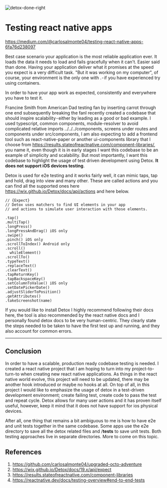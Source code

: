 ![detox-done-right](https://user-images.githubusercontent.com/25206487/228909029-043cbba8-2e16-4916-a391-0a41e7a59e79.jpeg)

# Testing react native apps
https://medium.com/@carlosalmonte04/testing-react-native-apps-6fa76d238097

Best case scenario your application is the most reliable application ever. It loads the data it needs to load and fails gracefully when it can't. Easier said than done. Having your application deliver what it promises at the speed you expect is a very difficult task.
"But it was working on my computer", of course, your environment is the only one with <insert unique tool that you also had to patch to have your app work>. - if you have experienced try using containers.
  
In order to have your app work as expected, consistently and everywhere you have to test it.

Francine Smith from American Dad testing fan by inserting carrot through one end subsequently breaking the fanI recently created a codebase that should inspire scalability - either by leading as a good or bad example. I used typescript, common components, module-resolver to avoid complicated relative imports ../../../components, screens under routes and components under src/components, I am also expecting to add a frontend tool such as react-native-paper or another ui-components library that I choose from https://results.stateofreactnative.com/component-libraries/, you name it, even though it is in early stages I want this codebase to be an example of simplicity and scalability. But most importantly, I want this codebase to highlight the usage of test driven development using Detox. **It does not support iOS devices testing**.
  
Detox is used for e2e testing and it works fairly well, it can mimic taps, tap and hold, drag into view and many other. These are called actions and you can find all the supported ones here https://wix.github.io/Detox/docs/api/actions and here below.

```
// {Expect}
// Detox uses matchers to find UI elements in your app 
// and actions to simulate user interaction with those elements.

.tap()
.multiTap()
.longPress()
.longPressAndDrag() iOS only
.swipe()
.pinch() iOS only
.scrollToIndex() Android only
.scroll()
  whileElement()
.scrollTo()
.typeText()
.replaceText()
.clearText()
.tapReturnKey()
.tapBackspaceKey()
.setColumnToValue() iOS only
.setDatePickerDate()
.adjustSliderToPosition()
.getAttributes()
.takeScreenshot(name)
 ```
  
If you would like to install Detox I highly recommend following their docs here, the tool is also recommended by the react native docs and I personally found detox docs to be very human-centric. They clearly state the steps needed to be taken to have the first test up and running, and they also account for common errors. 

---

## Conclusion
In order to have a scalable, production ready codebase testing is needed. I created a react native project that I am hoping to turn into my project-to-turn-to when creating new react native applications. As things in the react native world evolve, this project will need to be updated, there may be another hook introduced or maybe no hooks at all. On top of all, in this project I would like to emphasize the usage of detox in a test-driven development environment; create failing test, create code to pass the test and repeat cycle. Detox allows for many user actions and it has proven itself useful, however, keep it mind that it does not have support for ios physical devices.
  
After all, one thing that remains a bit ambiguous to me is how to have e2e and unit tests together in the same codebase. Some apps use the e2e directory to save all the detox related files and <unit>/__tests__ to save unit tests. Both testing approaches live in separate directories. More to come on this topic.

## References
1. https://github.com/carlosalmonte04/upgraded-octo-adventure
2. https://wix.github.io/Detox/docs/19.x/api/expect
3. https://results.stateofreactnative.com/component-libraries
4. https://reactnative.dev/docs/testing-overview#end-to-end-tests
